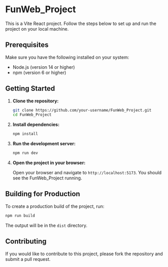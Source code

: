 # FunWeb_Project

This is a Vite React project. Follow the steps below to set up and run the project on your local machine.

## Prerequisites

Make sure you have the following installed on your system:

- Node.js (version 14 or higher)
- npm (version 6 or higher)

## Getting Started

1. **Clone the repository:**

    ```bash
    git clone https://github.com/your-username/FunWeb_Project.git
    cd FunWeb_Project
    ```

2. **Install dependencies:**

    ```bash
    npm install
    ```

3. **Run the development server:**

    ```bash
    npm run dev
    ```

4. **Open the project in your browser:**

    Open your browser and navigate to `http://localhost:5173`. You should see the FunWeb_Project running.

## Building for Production

To create a production build of the project, run:

```bash
npm run build
```

The output will be in the `dist` directory.

## Contributing

If you would like to contribute to this project, please fork the repository and submit a pull request.

